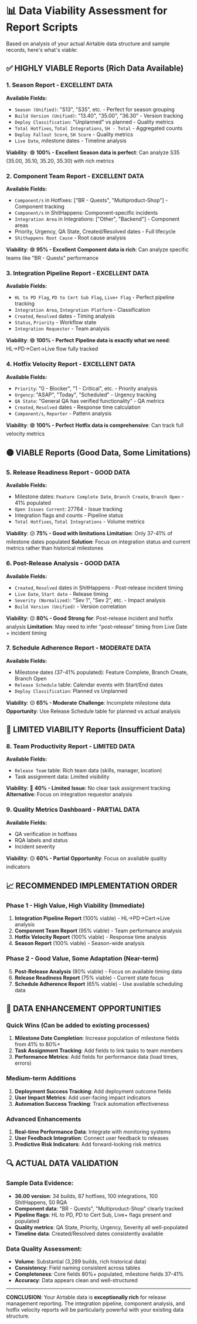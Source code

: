 # 📊 Data Viability Assessment for Report Scripts

Based on analysis of your actual Airtable data structure and sample records, here's what's viable:

## ✅ **HIGHLY VIABLE Reports** (Rich Data Available)

### 1. **Season Report** - EXCELLENT DATA
**Available Fields:**
- `Season (Unified)`: "S13", "S35", etc. - Perfect for season grouping
- `Build Version (Unified)`: "13.40", "35.00", "36.30" - Version tracking
- `Deploy Classification`: "Unplanned" vs planned - Quality metrics
- `Total Hotfixes`, `Total Integrations`, `SH - Total` - Aggregated counts
- `Deploy Fallout Score`, `SH Score` - Quality metrics
- `Live Date`, milestone dates - Timeline analysis

**Viability**: 🟢 **100% - Excellent**
**Season data is perfect**: Can analyze S35 (35.00, 35.10, 35.20, 35.30) with rich metrics

### 2. **Component Team Report** - EXCELLENT DATA
**Available Fields:**
- `Component/s` in Hotfixes: ["BR - Quests", "Multiproduct-Shop"] - Component tracking
- `Component/s` in ShitHappens: Component-specific incidents
- `Integration Area` in Integrations: ["Other", "Backend"] - Component areas
- Priority, Urgency, QA State, Created/Resolved dates - Full lifecycle
- `Shithappens Root Cause` - Root cause analysis

**Viability**: 🟢 **95% - Excellent**
**Component data is rich**: Can analyze specific teams like "BR - Quests" performance

### 3. **Integration Pipeline Report** - EXCELLENT DATA
**Available Fields:**
- `HL to PD Flag`, `PD to Cert Sub Flag`, `Live+ Flag` - Perfect pipeline tracking
- `Integration Area`, `Integration Platform` - Classification
- `Created`, `Resolved` dates - Timing analysis
- `Status`, `Priority` - Workflow state
- `Integration Requestor` - Team analysis

**Viability**: 🟢 **100% - Perfect**
**Pipeline data is exactly what we need**: HL→PD→Cert→Live flow fully tracked

### 4. **Hotfix Velocity Report** - EXCELLENT DATA
**Available Fields:**
- `Priority`: "0 - Blocker", "1 - Critical", etc. - Priority analysis
- `Urgency`: "ASAP", "Today", "Scheduled" - Urgency tracking
- `QA State`: "General QA has verified functionality" - QA metrics
- `Created`, `Resolved` dates - Response time calculation
- `Component/s`, `Reporter` - Pattern analysis

**Viability**: 🟢 **100% - Perfect**
**Hotfix data is comprehensive**: Can track full velocity metrics

## 🟡 **VIABLE Reports** (Good Data, Some Limitations)

### 5. **Release Readiness Report** - GOOD DATA
**Available Fields:**
- Milestone dates: `Feature Complete Date`, `Branch Create`, `Branch Open` - 41% populated
- `Open Issues Current`: 27764 - Issue tracking
- Integration flags and counts - Pipeline status
- `Total Hotfixes`, `Total Integrations` - Volume metrics

**Viability**: 🟡 **75% - Good with limitations**
**Limitation**: Only 37-41% of milestone dates populated
**Solution**: Focus on integration status and current metrics rather than historical milestones

### 6. **Post-Release Analysis** - GOOD DATA
**Available Fields:**
- `Created`, `Resolved` dates in ShitHappens - Post-release incident timing
- `Live Date`, `Start date` - Release timing
- `Severity (Normalized)`: "Sev 1", "Sev 2", etc. - Impact analysis
- `Build Version (Unified)` - Version correlation

**Viability**: 🟡 **80% - Good**
**Strong for**: Post-release incident and hotfix analysis
**Limitation**: May need to infer "post-release" timing from Live Date + incident timing

### 7. **Schedule Adherence Report** - MODERATE DATA
**Available Fields:**
- Milestone dates (37-41% populated): Feature Complete, Branch Create, Branch Open
- `Release Schedule` table: Calendar events with Start/End dates
- `Deploy Classification`: Planned vs Unplanned

**Viability**: 🟡 **65% - Moderate**
**Challenge**: Incomplete milestone data
**Opportunity**: Use Release Schedule table for planned vs actual analysis

## 🔴 **LIMITED VIABILITY Reports** (Insufficient Data)

### 8. **Team Productivity Report** - LIMITED DATA
**Available Fields:**
- `Release Team` table: Rich team data (skills, manager, location)
- Task assignment data: Limited visibility

**Viability**: 🔴 **40% - Limited**
**Issue**: No clear task assignment tracking
**Alternative**: Focus on integration requestor analysis

### 9. **Quality Metrics Dashboard** - PARTIAL DATA
**Available Fields:**
- QA verification in hotfixes
- RQA labels and status
- Incident severity

**Viability**: 🟡 **60% - Partial**
**Opportunity**: Focus on available quality indicators

## 📈 **RECOMMENDED IMPLEMENTATION ORDER**

### **Phase 1 - High Value, High Viability** (Immediate)
1. **Integration Pipeline Report** (100% viable) - HL→PD→Cert→Live analysis
2. **Component Team Report** (95% viable) - Team performance analysis  
3. **Hotfix Velocity Report** (100% viable) - Response time analysis
4. **Season Report** (100% viable) - Season-wide analysis

### **Phase 2 - Good Value, Some Adaptation** (Near-term)
5. **Post-Release Analysis** (80% viable) - Focus on available timing data
6. **Release Readiness Report** (75% viable) - Current state focus
7. **Schedule Adherence Report** (65% viable) - Use available scheduling data

## 🎯 **DATA ENHANCEMENT OPPORTUNITIES**

### **Quick Wins** (Can be added to existing processes)
1. **Milestone Date Completion**: Increase population of milestone fields from 41% to 80%+
2. **Task Assignment Tracking**: Add fields to link tasks to team members
3. **Performance Metrics**: Add fields for performance data (load times, errors)

### **Medium-term Additions**
1. **Deployment Success Tracking**: Add deployment outcome fields
2. **User Impact Metrics**: Add user-facing impact indicators
3. **Automation Success Tracking**: Track automation effectiveness

### **Advanced Enhancements**
1. **Real-time Performance Data**: Integrate with monitoring systems
2. **User Feedback Integration**: Connect user feedback to releases
3. **Predictive Risk Indicators**: Add forward-looking risk metrics

## 🔍 **ACTUAL DATA VALIDATION**

### **Sample Data Evidence:**
- **36.00 version**: 34 builds, 87 hotfixes, 100 integrations, 100 ShitHappens, 50 RQA
- **Component data**: "BR - Quests", "Multiproduct-Shop" clearly tracked
- **Pipeline flags**: HL to PD, PD to Cert Sub, Live+ flags present and populated
- **Quality metrics**: QA State, Priority, Urgency, Severity all well-populated
- **Timeline data**: Created/Resolved dates consistently available

### **Data Quality Assessment:**
- **Volume**: Substantial (3,289 builds, rich historical data)
- **Consistency**: Field naming consistent across tables
- **Completeness**: Core fields 80%+ populated, milestone fields 37-41%
- **Accuracy**: Data appears clean and well-structured

---

**CONCLUSION**: Your Airtable data is **exceptionally rich** for release management reporting. The integration pipeline, component analysis, and hotfix velocity reports will be particularly powerful with your existing data structure.